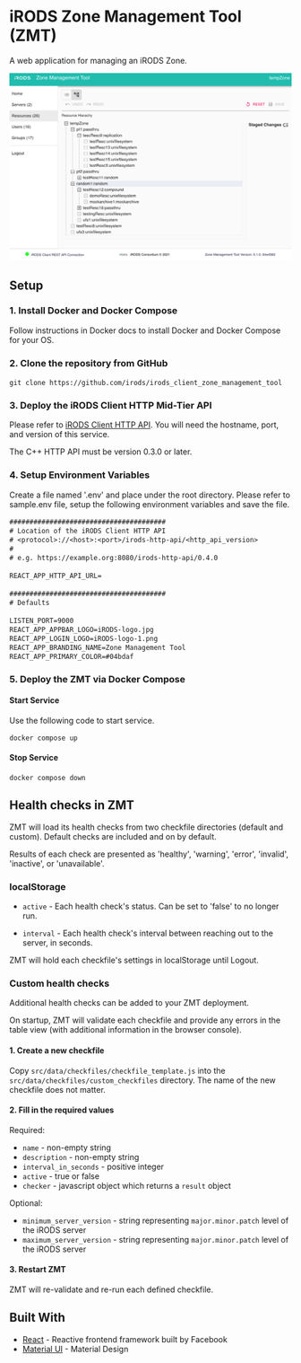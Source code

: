 # iRODS Zone Management Tool (ZMT)

A web application for managing an iRODS Zone.

![Zone Management Tool 0.1.0](design/images/ZMT-0.1.0.png)

## Setup

### 1. Install Docker and Docker Compose
Follow instructions in Docker docs to install Docker and Docker Compose for your OS.

### 2. Clone the repository from GitHub
```
git clone https://github.com/irods/irods_client_zone_management_tool
```

### 3. Deploy the iRODS Client HTTP Mid-Tier API
Please refer to [iRODS Client HTTP API](https://github.com/irods/irods_client_http_api). You will need the hostname, port, and version of this service.

The C++ HTTP API must be version 0.3.0 or later.

### 4. Setup Environment Variables
Create a file named '.env' and place under the root directory. Please refer to sample.env file, setup the following environment variables and save the file.

```
#######################################
# Location of the iRODS Client HTTP API
# <protocol>://<host>:<port>/irods-http-api/<http_api_version>
#
# e.g. https://example.org:8080/irods-http-api/0.4.0

REACT_APP_HTTP_API_URL=

#######################################
# Defaults

LISTEN_PORT=9000
REACT_APP_APPBAR_LOGO=iRODS-logo.jpg
REACT_APP_LOGIN_LOGO=iRODS-logo-1.png
REACT_APP_BRANDING_NAME=Zone Management Tool
REACT_APP_PRIMARY_COLOR=#04bdaf
```

### 5. Deploy the ZMT via Docker Compose

#### Start Service
Use the following code to start service.
```
docker compose up
```

#### Stop Service
```
docker compose down
```

## Health checks in ZMT
ZMT will load its health checks from two checkfile directories (default and custom).  Default checks are included and on by default.

Results of each check are presented as 'healthy', 'warning', 'error', 'invalid', 'inactive', or 'unavailable'.

### localStorage

- `active` - Each health check's status.  Can be set to 'false' to no longer run.

- `interval` - Each health check's interval between reaching out to the server, in seconds.

ZMT will hold each checkfile's settings in localStorage until Logout.

### Custom health checks
Additional health checks can be added to your ZMT deployment.

On startup, ZMT will validate each checkfile and provide any errors in the table view (with additional information in the browser console).

#### 1. Create a new checkfile
Copy `src/data/checkfiles/checkfile_template.js` into the `src/data/checkfiles/custom_checkfiles` directory.  The name of the new checkfile does not matter.

#### 2. Fill in the required values

Required:
- `name` - non-empty string
- `description` - non-empty string
- `interval_in_seconds` - positive integer
- `active` - true or false
- `checker` - javascript object which returns a `result` object

Optional:
- `minimum_server_version` - string representing `major.minor.patch` level of the iRODS server
- `maximum_server_version` - string representing `major.minor.patch` level of the iRODS server

#### 3. Restart ZMT
ZMT will re-validate and re-run each defined checkfile.

## Built With
  - [React](https://reactjs.org/) - Reactive frontend framework built by Facebook
  - [Material UI](https://material-ui.com/) - Material Design
